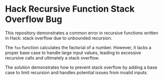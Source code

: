 # Hack Recursive Function Stack Overflow Bug

This repository demonstrates a common error in recursive functions written in Hack: stack overflow due to unbounded recursion.

The `foo` function calculates the factorial of a number.  However, it lacks a proper base case to handle large input values, leading to excessive recursive calls and ultimately a stack overflow.

The solution demonstrates how to prevent stack overflow by adding a base case to limit recursion and handles potential issues from invalid inputs.